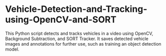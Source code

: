 # Vehicle-Detection-and-Tracking-using-OpenCV-and-SORT
This Python script detects and tracks vehicles in a video using OpenCV, Background Subtraction, and SORT Tracker. It saves detected vehicle images and annotations for further use, such as training an object detection model.

